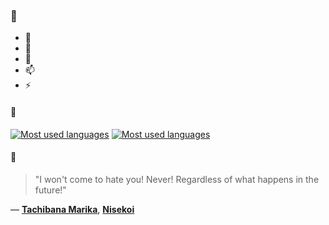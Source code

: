 ### 👋

- 🔭
- 🌱
- 💬
- 📫
- ⚡

#### 🧏

[![Most used languages](https://github-readme-stats-aynah.vercel.app/api/top-langs/?username=aynh&theme=solarized-dark&langs_count=6&layout=compact&hide_title=true)](https://github.com/anuraghazra/github-readme-stats#gh-dark-mode-only)
[![Most used languages](https://github-readme-stats-aynah.vercel.app/api/top-langs/?username=aynh&theme=solarized-light&langs_count=6&layout=compact&hide_title=true)](https://github.com/anuraghazra/github-readme-stats#gh-light-mode-only)

#### 💬

> "I won't come to hate you! Never! Regardless of what happens in the future!"

&mdash; [**Tachibana Marika**](https://myanimelist.net/character.php?q=Tachibana%20Marika&cat=character), [**Nisekoi**](https://myanimelist.net/search/all?q=Nisekoi&cat=all)
